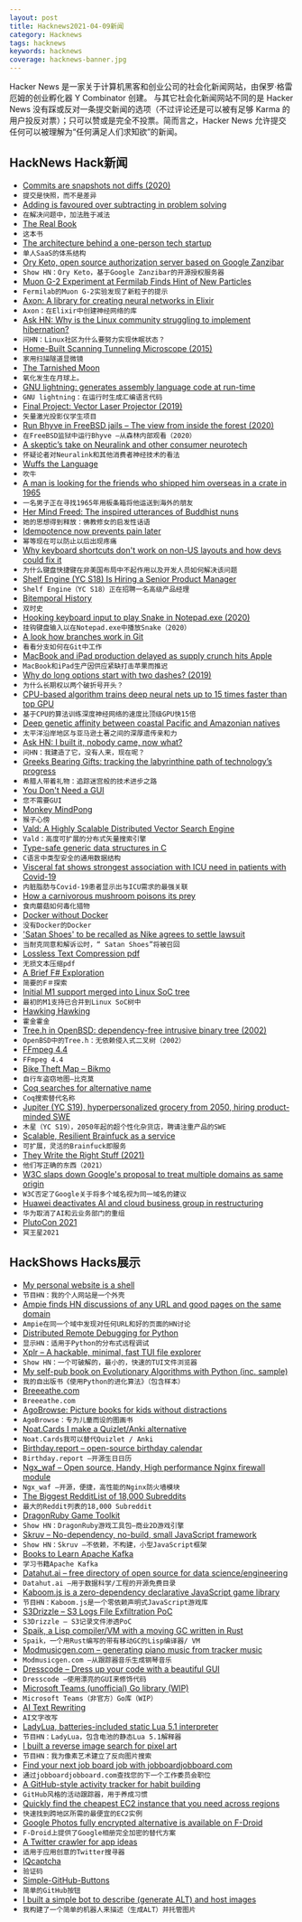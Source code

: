 ```yaml
---
layout: post
title: Hacknews2021-04-09新闻
category: Hacknews
tags: hacknews
keywords: hacknews
coverage: hacknews-banner.jpg
---
```


Hacker News 是一家关于计算机黑客和创业公司的社会化新闻网站，由保罗·格雷厄姆的创业孵化器 Y Combinator 创建。
与其它社会化新闻网站不同的是 Hacker News 没有踩或反对一条提交新闻的选项（不过评论还是可以被有足够 Karma 的用户投反对票）；只可以赞或是完全不投票。简而言之，Hacker News 允许提交任何可以被理解为“任何满足人们求知欲”的新闻。

## HackNews Hack新闻


- [Commits are snapshots not diffs (2020)](https://github.blog/2020-12-17-commits-are-snapshots-not-diffs/)
- `提交是快照，而不是差异`
- [Adding is favoured over subtracting in problem solving](https://www.nature.com/articles/d41586-021-00592-0)
- `在解决问题中，加法胜于减法`
- [The Real Book](https://99percentinvisible.org/episode/the-real-book/)
- `这本书`
- [The architecture behind a one-person tech startup](https://anthonynsimon.com/blog/one-man-saas-architecture/)
- `单人SaaS的体系结构`
- [Ory Keto, open source authorization server based on Google Zanzibar](https://github.com/ory/keto)
- `Show HN：Ory Keto，基于Google Zanzibar的开源授权服务器`
- [Muon G-2 Experiment at Fermilab Finds Hint of New Particles](https://www.quantamagazine.org/muon-g-2-experiment-at-fermilab-finds-hint-of-new-particles-20210407)
- `Fermilab的Muon G-2实验发现了新粒子的提示`
- [Axon: A library for creating neural networks in Elixir](https://github.com/elixir-nx/axon)
- `Axon：在Elixir中创建神经网络的库`
- [Ask HN: Why is the Linux community struggling to implement hibernation?](item?id=26739220)
- `问HN：Linux社区为什么要努力实现休眠状态？`
- [Home-Built Scanning Tunneling Microscope (2015)](https://dberard.com/home-built-stm/)
- `家用扫描隧道显微镜`
- [The Tarnished Moon](http://www.psrd.hawaii.edu/Mar21/tarnished-Moon.html)
- `氧化发生在月球上。`
- [GNU lightning: generates assembly language code at run-time](https://www.gnu.org/software/lightning/)
- `GNU lightning：在运行时生成汇编语言代码`
- [Final Project: Vector Laser Projector (2019)](http://people.ece.cornell.edu/land/courses/ece5760/FinalProjects/s2019/eam348_rbr76/eam348_rbr76/eam348_rbr76/index.html)
- `矢量激光投影仪学生项目`
- [Run Bhyve in FreeBSD jails – The view from inside the forest (2020)](https://neirac.byteswizards.com/posts/run-bhyve-in-freebsd-jails/)
- `在FreeBSD监狱中运行Bhyve –从森林内部观看（2020）`
- [A skeptic’s take on Neuralink and other consumer neurotech](https://www.statnews.com/2021/04/07/consumer-neurotech-skeptic/)
- `怀疑论者对Neuralink和其他消费者神经技术的看法`
- [Wuffs the Language](https://github.com/google/wuffs/blob/main/doc/wuffs-the-language.md)
- `吹牛`
- [A man is looking for the friends who shipped him overseas in a crate in 1965](https://www.cbc.ca/radio/asithappens/as-it-happens-wednesday-edition-1.5978289/this-man-is-looking-for-the-friends-who-shipped-him-overseas-in-a-crate-in-1965-1.5978296)
- `一名男子正在寻找1965年用板条箱将他运送到海外的朋友`
- [Her Mind Freed: The inspired utterances of Buddhist nuns](https://www.laphamsquarterly.org/roundtable/her-mind-freed)
- `她的思想得到释放：佛教修女的启发性话语`
- [Idempotence now prevents pain later](https://ericlathrop.com/2021/04/idempotence-now-prevents-pain-later/)
- `幂等现在可以防止以后出现疼痛`
- [Why keyboard shortcuts don't work on non-US layouts and how devs could fix it](https://tkainrad.dev/posts/why-keyboard-shortcuts-dont-work-on-non-us-keyboard-layouts-and-how-to-fix-it/)
- `为什么键盘快捷键在非美国布局中不起作用以及开发人员如何解决该问题`
- [Shelf Engine (YC S18) Is Hiring a Senior Product Manager](https://jobs.lever.co/shelfengine/163ee4db-95dd-4cbe-8e96-0454d2e22868)
- `Shelf Engine（YC S18）正在招聘一名高级产品经理`
- [Bitemporal History](https://martinfowler.com/articles/bitemporal-history.html)
- `双时史`
- [Hooking keyboard input to play Snake in Notepad.exe (2020)](http://kylehalladay.com/blog/2020/05/20/Hooking-Input-Snake-In-Notepad.html)
- `挂钩键盘输入以在Notepad.exe中播放Snake（2020）`
- [A look how branches work in Git](https://stackoverflow.blog/2021/04/05/a-look-under-the-hood-how-branches-work-in-git)
- `看看分支如何在Git中工作`
- [MacBook and iPad production delayed as supply crunch hits Apple](https://asia.nikkei.com/Business/Tech/Semiconductors/MacBook-and-iPad-production-delayed-as-supply-crunch-hits-Apple)
- `MacBook和iPad生产因供应紧缺打击苹果而推迟`
- [Why do long options start with two dashes? (2019)](https://blog.djmnet.org/2019/08/02/why-do-long-options-start-with/)
- `为什么长期权以两个破折号开头？ `
- [CPU-based algorithm trains deep neural nets up to 15 times faster than top GPU](https://techxplore.com/news/2021-04-rice-intel-optimize-ai-commodity.html)
- `基于CPU的算法训练深度神经网络的速度比顶级GPU快15倍`
- [Deep genetic affinity between coastal Pacific and Amazonian natives](https://www.pnas.org/content/118/14/e2025739118)
- `太平洋沿岸地区与亚马逊土著之间的深厚遗传亲和力`
- [Ask HN: I built it, nobody came, now what?](item?id=26734079)
- `问HN：我建造了它，没有人来，现在呢？`
- [Greeks Bearing Gifts: tracking the labyrinthine path of technology’s progress](https://www.laphamsquarterly.org/technology/greeks-bearing-gifts)
- `希腊人带着礼物：追踪迷宫般的技术进步之路`
- [You Don't Need a GUI](https://github.com/you-dont-need/You-Dont-Need-GUI)
- `您不需要GUI`
- [Monkey MindPong](https://neuralink.com/blog/)
- `猴子心傍`
- [Vald: A Highly Scalable Distributed Vector Search Engine](https://github.com/vdaas/vald)
- `Vald：高度可扩展的分布式矢量搜索引擎`
- [Type-safe generic data structures in C](https://iafisher.com/blog/2020/06/type-safe-generics-in-c)
- `C语言中类型安全的通用数据结构`
- [Visceral fat shows strongest association with ICU need in patients with Covid-19](https://www.metabolismjournal.com/article/S0026-0495(20)30183-9/fulltext)
- `内脏脂肪与Covid-19患者显示出与ICU需求的最强关联`
- [How a carnivorous mushroom poisons its prey](https://www.scientificamerican.com/article/how-a-carnivorous-mushroom-poisons-its-prey/)
- `食肉蘑菇如何毒化猎物`
- [Docker without Docker](https://fly.io/blog/docker-without-docker/)
- `没有Docker的Docker`
- ['Satan Shoes' to be recalled as Nike agrees to settle lawsuit](https://www.bbc.com/news/business-56684773)
- `当耐克同意和解诉讼时，“ Satan Shoes”将被召回`
- [Lossless Text Compression pdf](https://bilalonureskili.com/files/LTC_en.pdf)
- `无损文本压缩pdf`
- [A Brief F# Exploration](https://notes.srid.ca/fsharp-exploration)
- `简要的F＃探索`
- [Initial M1 support merged into Linux SoC tree](https://git.kernel.org/pub/scm/linux/kernel/git/soc/soc.git/commit/?h=for-next&id=0d5fe4b31785b732b71e764b55cda5c8d6e3bbbf)
- `最初的M1支持已合并到Linux SoC树中`
- [Hawking Hawking](https://www.math.columbia.edu/~woit/wordpress/?p=12235)
- `霍金霍金`
- [Tree.h in OpenBSD: dependency-free intrusive binary tree (2002)](https://github.com/openbsd/src/blob/c1d6f13173b788e34852a303bda0c5a53861979e/sys/sys/tree.h)
- `OpenBSD中的Tree.h：无依赖侵入式二叉树（2002）`
- [FFmpeg 4.4](http://ffmpeg.org/index.html#pr4.4)
- `FFmpeg 4.4`
- [Bike Theft Map – Bikmo](https://bike-theft-map.bikmo.com/)
- `自行车盗窃地图–比克莫`
- [Coq searches for alternative name](https://github.com/coq/coq/wiki/Alternative-names)
- `Coq搜索替代名称`
- [Jupiter (YC S19), hyperpersonalized grocery from 2050, hiring product-minded SWE](https://www.notion.so/jupiterhome/Full-Stack-Software-Engineer-Product-9997a862394d48e4b8db702b859141e2)
- `木星（YC S19），2050年起的超个性化杂货店，聘请注重产品的SWE`
- [Scalable, Resilient Brainfuck as a service](https://zserge.com/posts/bfaas/)
- `可扩展，灵活的Brainfuck即服务`
- [They Write the Right Stuff (2021)](https://david-haber.github.io/posts/the-right-stuff/)
- `他们写正确的东西（2021）`
- [W3C slaps down Google's proposal to treat multiple domains as same origin](https://www.theregister.com/2021/04/08/w3c_google_multple_domains/)
- `W3C否定了Google关于将多个域名视为同一域名的建议`
- [Huawei deactivates AI and cloud business group in restructuring](https://asia.nikkei.com/Spotlight/Caixin/Huawei-deactivates-AI-and-cloud-business-group-in-restructuring)
- `华为取消了AI和云业务部门的重组`
- [PlutoCon 2021](https://plutojl.org/plutocon2021)
- `冥王星2021`


## HackShows Hacks展示

- [ My personal website is a shell](https://aava.sh)
- `节目HN：我的个人网站是一个外壳`
- [ Ampie finds HN discussions of any URL and good pages on the same domain](https://ampie.app/url-context?url=http%3A%2F%2Fpaulgraham.com%2F)
- `Ampie在同一个域中发现对任何URL和好的页面的HN讨论`
- [ Distributed Remote Debugging for Python](https://github.com/vladkol/azure-debug-relay)
- `显示HN：适用于Python的分布式远程调试`
- [ Xplr – A hackable, minimal, fast TUI file explorer](https://github.com/sayanarijit/xplr)
- `Show HN：一个可破解的，最小的，快速的TUI文件浏览器`
- [ My self-pub book on Evolutionary Algorithms with Python (inc. sample)](https://datacrayon.com/shop/product/practical-evolutionary-algorithms-book/)
- `我的自出版书《使用Python的进化算法》（包含样本）`
- [ Breeeathe.com](https://www.breeeathe.com/)
- `Breeeathe.com`
- [ AgoBrowse: Picture books for kids without distractions](https://bitbucket.org/BjornErlingFloetten/agobrowse)
- `AgoBrowse：专为儿童而设的图画书`
- [ Noat.Cards I make a Quizlet/Anki alternative](https://noat.cards/blog/noatcards_2)
- `Noat.Cards我可以替代Quizlet / Anki`
- [ Birthday.report – open-source birthday calendar](https://birthday.report)
- `Birthday.report –开源生日日历`
- [ Ngx_waf – Open source, Handy, High performance Nginx firewall module](https://github.com/ADD-SP/ngx_waf)
- `Ngx_waf –开源，便捷，高性能的Nginx防火墙模块`
- [ The Biggest RedditList of 18,000 Subreddits](https://docs.google.com/spreadsheets/d/1hXPcH3CAzz3gb08Wb9_tROvry99FdVb_dXh3Eps-rLI/edit#gid=262514580)
- `最大的Reddit列表的18,000 Subreddit`
- [ DragonRuby Game Toolkit](http://dragonruby.org/toolkit/game)
- `Show HN：DragonRuby游戏工具包–商业2D游戏引擎`
- [ Skruv – No-dependency, no-build, small JavaScript framework](https://skruv.io/)
- `Show HN：Skruv –不依赖，不构建，小型JavaScript框架`
- [ Books to Learn Apache Kafka](https://1900jwatson.medium.com/the-best-books-to-learn-apache-kafka-b808f9be43d9)
- `学习书籍Apache Kafka`
- [ Datahut.ai – free directory of open source for data science/engineering](https://datahut.ai)
- `Datahut.ai –用于数据科学/工程的开源免费目录`
- [ Kaboom.js is a zero-dependency declarative JavaScript game library](https://kaboomjs.com/)
- `节目HN：Kaboom.js是一个零依赖声明式JavaScript游戏库`
- [ S3Drizzle – S3 Logs File Exfiltration PoC](https://github.com/nagwag/s3drizzle)
- `S3Drizzle – S3记录文件渗透PoC`
- [ Spaik, a Lisp compiler/VM with a moving GC written in Rust](https://github.com/snyball/spaik)
- `Spaik，一个用Rust编写的带有移动GC的Lisp编译器/ VM`
- [ Modmusicgen.com – generating piano music from tracker music](https://modmusicgen.com/)
- `Modmusicgen.com –从跟踪器音乐生成钢琴音乐`
- [ Dresscode – Dress up your code with a beautiful GUI](https://github.com/pyrustic/dresscode/)
- `Dresscode –使用漂亮的GUI来修饰代码`
- [ Microsoft Teams (unofficial) Go library (WIP)](https://github.com/fossteams/teams-api)
- `Microsoft Teams（非官方）Go库（WIP）`
- [ AI Text Rewriting](https://uglot.ai)
- `AI文字改写`
- [ LadyLua, batteries-included static Lua 5.1 interpreter](https://github.com/tongson/LadyLua)
- `节目HN：LadyLua，包含电池的静态Lua 5.1解释器`
- [ I built a reverse image search for pixel art](https://github.com/emnh/PixelArtSearch/blob/master/README.md)
- `节目HN：我为像素艺术建立了反向图片搜索`
- [ Find your next job board job with jobboardjobboard.com](https://jobboardjobboard.com/)
- `通过jobboardjobboard.com查找您的下一个工作委员会职位`
- [ A GitHub-style activity tracker for habit building](https://www.javaboards.com)
- `GitHub风格的活动跟踪器，用于养成习惯`
- [ Quickly find the cheapest EC2 instance that you need across regions](https://ec2-price-finder.lisper.in/)
- `快速找到跨地区所需的最便宜的EC2实例`
- [ Google Photos fully encrypted alternative is available on F-Droid](https://f-droid.org/en/packages/org.stingle.photos/)
- `F-Droid上提供了Google相册完全加密的替代方案`
- [ A Twitter crawler for app ideas](https://iwishtherewas.app/)
- `适用于应用创意的Twitter搜寻器`
- [ IQcaptcha](https://captcha.us.to)
- `验证码`
- [ Simple-GitHub-Buttons](https://github.com/ChristianFJung/simple-github-buttons)
- `简单的GitHub按钮`
- [ I built a simple bot to describe (generate ALT) and host images](https://devpost.com/software/image-alt-text-generator-chatbot)
- `我构建了一个简单的机器人来描述（生成ALT）并托管图片`

